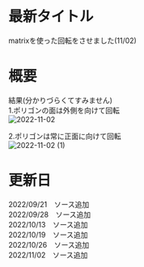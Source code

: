 # 最新タイトル
matrixを使った回転をさせました(11/02)

# 概要
結果(分かりづらくてすみません)  
1.ポリゴンの面は外側を向けて回転  
![2022-11-02](https://user-images.githubusercontent.com/71620950/199492325-6bd6de20-8583-4340-a443-2ba292fe1759.png)

2.ポリゴンは常に正面に向けて回転  
![2022-11-02 (1)](https://user-images.githubusercontent.com/71620950/199492289-c0de95ef-448f-4919-ad2c-846681f9b506.png)

# 更新日
2022/09/21　ソース追加  
2022/09/28　ソース追加  
2022/10/13　ソース追加  
2022/10/19　ソース追加  
2022/10/26　ソース追加  
2022/11/02　ソース追加
